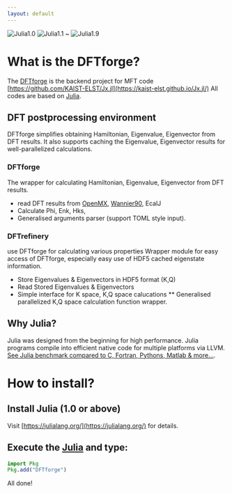 ```yaml
---
layout: default
---
```

![Julia1.0](https://img.shields.io/badge/Julia-1.0-blue.svg?longCache=true)  ![Julia1.1](https://img.shields.io/badge/Julia-1.1-blue.svg?longCache=true) ~ ![Julia1.9](https://img.shields.io/badge/Julia-1.9-blue.svg?longCache=true) 



# What is the DFTforge?
The [DFTforge](https://github.com/KAIST-ELST/DFTforge.jl/) is the backend project for MFT code [https://github.com/KAIST-ELST/Jx.jl](https://kaist-elst.github.io/Jx.jl/)
All codes are based on [Julia](https://julialang.org/).

## DFT postprocessing environment
DFTforge simplifies obtaining Hamiltonian, Eigenvalue, Eigenvector from DFT results.
It also supports caching the Eigenvalue, Eigenvector results for well-parallelized calculations.

### DFTforge
The wrapper for calculating Hamiltonian, Eigenvalue, Eigenvector from DFT results.

 * read DFT results from [OpenMX](http://www.openmx-square.org/), [Wannier90](http://www.wannier.org/), EcalJ
 * Calculate Phi, Enk, Hks,
 * Generalised arguments parser (support TOML style input).


### DFTrefinery
use DFTforge for calculating various properties
Wrapper module for easy access of DFTforge, especially easy use of HDF5 cached eigenstate information.

 * Store Eigenvalues & Eigenvectors in HDF5 format (K,Q)
 * Read Stored Eigenvalues & Eigenvectors
 * Simple interface for K space, K,Q space calucations
 ** Generalised parallelized K,Q space calculation function wrapper.

## Why Julia?

Julia was designed from the beginning for high performance. Julia programs compile into efficient native code for multiple platforms via LLVM.
[See Julia benchmark compared to C, Fortran, Pythons, Matlab & more...](https://julialang.org/benchmarks/).


# How to install?

## Install Julia (1.0 or above)
Visit [https://julialang.org/](https://julialang.org/) for details.

## Execute the [Julia](https://julialang.org/) and type:
```julia
import Pkg
Pkg.add("DFTforge")
```
All done!

